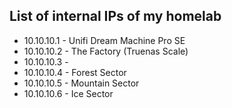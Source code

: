 ## List of internal IPs of my homelab ##

- 10.10.10.1 - Unifi Dream Machine Pro SE
- 10.10.10.2 - The Factory (Truenas Scale)
- 10.10.10.3 - 
- 10.10.10.4 - Forest Sector
- 10.10.10.5 - Mountain Sector
- 10.10.10.6 - Ice Sector